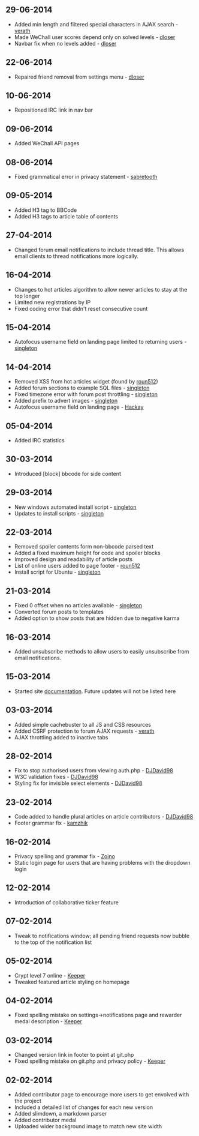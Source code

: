 ## 29-06-2014
* Added min length and filtered special characters in AJAX search - [verath](/user/verath)
* Made WeChall user scores depend only on solved levels - [dloser](/user/dloser)
* Navbar fix when no levels added - [dloser](/user/dloser)

## 22-06-2014
* Repaired friend removal from settings menu - [dloser](/user/dloser)

## 10-06-2014
* Repositioned IRC link in nav bar

## 09-06-2014
* Added WeChall API pages

## 08-06-2014
* Fixed grammatical error in privacy statement - [sabretooth](/user/sabretooth)

## 09-05-2014
* Added H3 tag to BBCode
* Added H3 tags to article table of contents

## 27-04-2014
* Changed forum email notifications to include thread title. This allows email clients to thread notifications more logically.

## 16-04-2014
* Changes to hot articles algorithm to allow newer articles to stay at the top longer
* Limited new registrations by IP
* Fixed coding error that didn't reset consecutive count

## 15-04-2014
* Autofocus username field on landing page limited to returning users - [singleton](/user/singleton)

## 14-04-2014
* Removed XSS from hot articles widget (found by [roun512](/user/roun512))
* Added forum sections to example SQL files - [singleton](/user/singleton)
* Fixed timezone error with forum post throttling - [singleton](/user/singleton)
* Added prefix to advert images - [singleton](/user/singleton)
* Autofocus username field on landing page - [Hackay](/user/hackey)

## 05-04-2014
* Added IRC statistics

## 30-03-2014
* Introduced [block] bbcode for side content

## 29-03-2014
* New windows automated install script - [singleton](/user/singleton)
* Updates to install scripts - [singleton](/user/singleton)

## 22-03-2014
* Removed spoiler contents form non-bbcode parsed text
* Added a fixed maximum height for code and spoiler blocks
* Improved design and readability of article posts
* List of online users added to page footer - [roun512](/user/roun512)
* Install script for Ubuntu - [singleton](/user/singleton)

## 21-03-2014
* Fixed 0 offset when no articles available - [singleton](/user/singleton)
* Converted forum posts to templates
* Added option to show posts that are hidden due to negative karma

## 16-03-2014
* Added unsubscribe methods to allow users to easily unsubscribe from email notifications.

## 15-03-2014
* Started site [documentation](/docs). Future updates will not be listed here

## 03-03-2014
* Added simple cachebuster to all JS and CSS resources
* Added CSRF protection to forum AJAX requests - [verath](/user/verath)
* AJAX throttling added to inactive tabs

## 28-02-2014
* Fix to stop authorised users from viewing auth.php - [DJDavid98](/user/djdavid98)
* W3C validation fixes - [DJDavid98](/user/djdavid98)
* Styling fix for invisible select elements - [DJDavid98](/user/djdavid98)

## 23-02-2014
* Code added to handle plural articles on article contributors - [DJDavid98](/user/djdavid98)
* Footer grammar fix - [kamzhik](/user/kamzhik)

## 16-02-2014
* Privacy spelling and grammar fix - [Zoino](/user/zoino)
* Static login page for users that are having problems with the dropdown login

## 12-02-2014
* Introduction of collaborative ticker feature

## 07-02-2014
* Tweak to notifications window; all pending friend requests now bubble to the top of the notification list

## 05-02-2014
* Crypt level 7 online - [Keeper](/user/keeper)
* Tweaked featured article styling on homepage

## 04-02-2014
* Fixed spelling mistake on settings->notifications page and rewarder medal description - [Keeper](/user/keeper)

## 03-02-2014
* Changed version link in footer to point at git.php
* Fixed spelling mistake on git.php and privacy policy - [Keeper](/user/keeper)

## 02-02-2014
* Added contributor page to encourage more users to get envolved with the project
* Included a detailed list of changes for each new version
* Added slimdown, a markdown parser
* Added contributor medal
* Uploaded wider background image to match new site width
